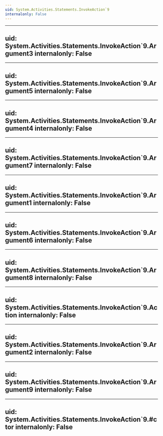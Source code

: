 ```yaml
---
uid: System.Activities.Statements.InvokeAction`9
internalonly: False
---
```


---
uid: System.Activities.Statements.InvokeAction`9.Argument3
internalonly: False
---

---
uid: System.Activities.Statements.InvokeAction`9.Argument5
internalonly: False
---

---
uid: System.Activities.Statements.InvokeAction`9.Argument4
internalonly: False
---

---
uid: System.Activities.Statements.InvokeAction`9.Argument7
internalonly: False
---

---
uid: System.Activities.Statements.InvokeAction`9.Argument1
internalonly: False
---

---
uid: System.Activities.Statements.InvokeAction`9.Argument6
internalonly: False
---

---
uid: System.Activities.Statements.InvokeAction`9.Argument8
internalonly: False
---

---
uid: System.Activities.Statements.InvokeAction`9.Action
internalonly: False
---

---
uid: System.Activities.Statements.InvokeAction`9.Argument2
internalonly: False
---

---
uid: System.Activities.Statements.InvokeAction`9.Argument9
internalonly: False
---

---
uid: System.Activities.Statements.InvokeAction`9.#ctor
internalonly: False
---
